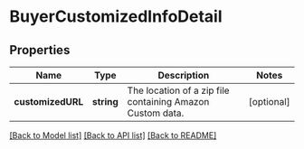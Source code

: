 # BuyerCustomizedInfoDetail

## Properties
Name | Type | Description | Notes
------------ | ------------- | ------------- | -------------
**customizedURL** | **string** | The location of a zip file containing Amazon Custom data. | [optional] 

[[Back to Model list]](../README.md#documentation-for-models) [[Back to API list]](../README.md#documentation-for-api-endpoints) [[Back to README]](../README.md)


